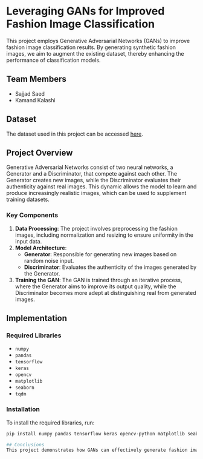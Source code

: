 # Leveraging GANs for Improved Fashion Image Classification

This project employs Generative Adversarial Networks (GANs) to improve fashion image classification results. By generating synthetic fashion images, we aim to augment the existing dataset, thereby enhancing the performance of classification models.

## Team Members
- Sajjad Saed
- Kamand Kalashi


## Dataset
The dataset used in this project can be accessed [here](https://github.com/AemikaChow/AiDLab-fAshIon-Data/blob/main/Datasets/cleaned-maryland.md).

## Project Overview
Generative Adversarial Networks consist of two neural networks, a Generator and a Discriminator, that compete against each other. The Generator creates new images, while the Discriminator evaluates their authenticity against real images. This dynamic allows the model to learn and produce increasingly realistic images, which can be used to supplement training datasets.

### Key Components
1. **Data Processing**: The project involves preprocessing the fashion images, including normalization and resizing to ensure uniformity in the input data.
2. **Model Architecture**:
   - **Generator**: Responsible for generating new images based on random noise input.
   - **Discriminator**: Evaluates the authenticity of the images generated by the Generator.
3. **Training the GAN**: The GAN is trained through an iterative process, where the Generator aims to improve its output quality, while the Discriminator becomes more adept at distinguishing real from generated images.

## Implementation
### Required Libraries
- `numpy`
- `pandas`
- `tensorflow`
- `keras`
- `opencv`
- `matplotlib`
- `seaborn`
- `tqdm`

### Installation
To install the required libraries, run:
```bash
pip install numpy pandas tensorflow keras opencv-python matplotlib seaborn tqdm

## Conclusions
This project demonstrates how GANs can effectively generate fashion images that mimic real images from the dataset. The results showcase the potential of GANs in the fashion industry, especially in areas like virtual try-ons and fashion recommendations. Future work could explore improving image quality through advanced GAN architectures or integrating the GAN with a recommendation engine to enhance user experience in fashion selection.

